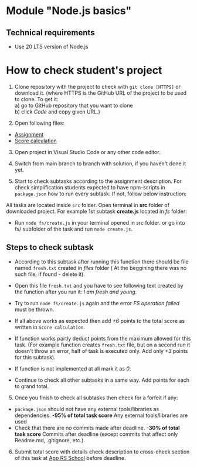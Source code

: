 # Module "Node.js basics"

## Technical requirements

- Use 20 LTS version of Node.js

# How to check student's project

1. Clone repository with the project to check with `git clone [HTTPS]` or download it.
   (where HTTPS is the GitHub URL of the project to be used to clone. To get it:  
   a) go to GitHub repository that you want to clone  
   b) click _Code_ and copy given URL.)

2. Open following files:

- [Assignment](https://github.com/AlreadyBored/nodejs-assignments/blob/main/assignments/nodejs-basics/assignment.md)
- [Score calculation](https://github.com/AlreadyBored/nodejs-assignments/blob/main/assignments/nodejs-basics/score.md)

3. Open project in Visual Studio Code or any other code editor.

4. Switch from main branch to branch with solution, if you haven't done it yet.

5. Start to check subtasks according to the assignment description.
   For check simplification students expected to have npm-scripts in `package.json` how to run every subtask.
   If not, follow below instruction:

All tasks are located inside `src` folder. Open terminal in **src** folder of downloaded project.
For example 1st subtask **create.js** located in _fs_ folder:

- Run `node fs/create.js` in your terminal opened in _src_ folder.
  or go into fs/ subfolder of the task and run `node create.js`.

## Steps to check subtask

- According to this subtask after running this function there should be file named `fresh.txt` created in _files_ folder ( At the beggining there was no such file, if found - delete it).
- Open this file `fresh.txt` and you have to see following text created by the function after you run it:
  _I am fresh and young_.
- Try to run `node fs/create.js` again and the error _FS operation failed_ must be thrown.
- If all above works as expected then add _+6_ points to the total score as written in `Score calculation`.
- If function works partly deduct points from the maximum allowed for this task.
  (For example function creates `fresh.txt` file, but on a second run it doesn't throw an error, half of task is executed only. Add only _+3_ points for this subtask).

- If function is not implemented at all mark it as _0_.

- Continue to check all other subtasks in a same way. Add points for each to grand total.

5.  Once you finish to check all subtasks then check for a forfeit if any:

- `package.json` should not have any external tools/libraries as dependencies.
  **-95% of total task score** Any external tools/libraries are used
- Check that there are no commits made after deadline.
  **-30% of total task score** Commits after deadline (except commits that affect only Readme.md, .gitignore, etc.).

6. Submit total score with details check description to cross-check section of this task at [App RS School](https://app.rs.school/) before deadline.
